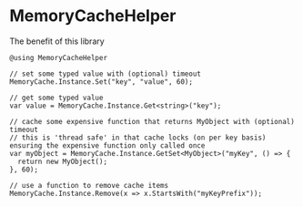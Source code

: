 # MemoryCacheHelper

The benefit of this library

    @using MemoryCacheHelper

	// set some typed value with (optional) timeout
	MemoryCache.Instance.Set("key", "value", 60);

	// get some typed value
	var value = MemoryCache.Instance.Get<string>("key"); 

	// cache some expensive function that returns MyObject with (optional) timeout
	// this is 'thread safe' in that cache locks (on per key basis) ensuring the expensive function only called once
	var myObject = MemoryCache.Instance.GetSet<MyObject>("myKey", () => {	  
	  return new MyObject();
	}, 60);

	// use a function to remove cache items
	MemoryCache.Instance.Remove(x => x.StartsWith("myKeyPrefix"));

